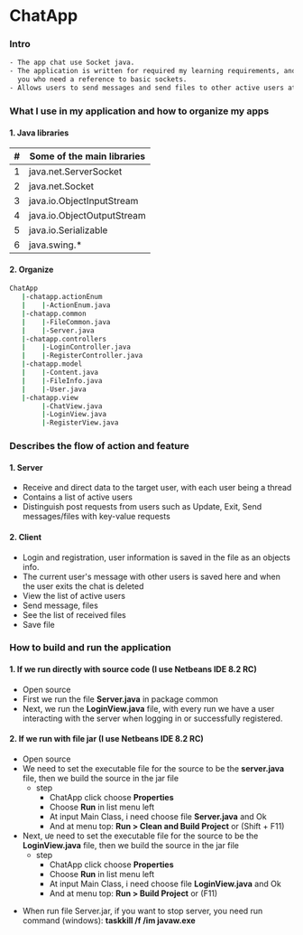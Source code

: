 # ChatApp

### Intro
```sh
- The app chat use Socket java.
- The application is written for required my learning requirements, and for those of 
  you who need a reference to basic sockets.
- Allows users to send messages and send files to other active users at the same time.
```


### What I use in my application and how to organize my apps
#### 1. Java libraries
| # | Some of the main libraries |
|---|---|
| 1 | java.net.ServerSocket |
| 2 | java.net.Socket |
| 3 | java.io.ObjectInputStream |
| 4 | java.io.ObjectOutputStream |
| 5 | java.io.Serializable |
| 6 | java.swing.* |

#### 2. Organize
```sh
ChatApp
   |-chatapp.actionEnum
   |    |-ActionEnum.java
   |-chatapp.common
   |    |-FileCommon.java
   |    |-Server.java
   |-chatapp.controllers
   |    |-LoginController.java
   |    |-RegisterController.java
   |-chatapp.model
   |    |-Content.java
   |    |-FileInfo.java
   |    |-User.java
   |-chatapp.view
        |-ChatView.java
        |-LoginView.java
        |-RegisterView.java
```

### Describes the flow of action and feature
#### 1. Server
  - Receive and direct data to the target user, with each user being a thread
  - Contains a list of active users
  - Distinguish post requests from users such as Update, Exit, Send messages/files with key-value requests
#### 2. Client
  - Login and registration, user information is saved in the file as an objects info.
  - The current user's message with other users is saved here and when the user exits the chat is deleted
  - View the list of active users
  - Send message, files
  - See the list of received files
  - Save file

### How to build and run the application
#### 1. If we run directly with source code (I use Netbeans IDE 8.2 RC)
  - Open source
  - First we run the file <b>Server.java</b> in package common
  - Next, we run the <b>LoginView.java</b> file, with every run we have a user interacting with the server when logging in or successfully registered.
#### 2. If we run with file jar (I use Netbeans IDE 8.2 RC)
  - Open source
  - We need to set the executable file for the source to be the <b>server.java</b> file, then we build the source in the jar file
    - step
      - ChatApp click choose <b>Properties</b>
      - Choose <b>Run</b> in list menu left
      - At input Main Class, i need choose file <b>Server.java</b> and Ok
      - And at menu top: <b>Run > Clean and Build Project</b> or (Shift + F11)
  - Next, ưe need to set the executable file for the source to be the <b>LoginView.java</b> file, then we build the source in the jar file
    - step
      - ChatApp click choose <b>Properties</b>
      - Choose <b>Run</b> in list menu left
      - At input Main Class, i need choose file <b>LoginView.java</b> and Ok
      - And at menu top: <b>Run > Build Project</b> or (F11)
  
  * When run file Server.jar, if you want to stop server, you need run command (windows): <b>taskkill /f /im javaw.exe</b>




